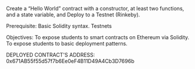 Create a “Hello World” contract with a constructor, at least two functions, and a state variable, and Deploy to a Testnet (Rinkeby).

 

Prerequisite:
Basic Solidity syntax.
Testnets
 

Objectives:
To expose students to smart contracts on Ethereum via Solidity. 
To expose students to basic deployment patterns.

DEPLOYED CONTRACT'S ADDRESS:
0x671AB55f55d57f7b6Ee0eF4B11D49A4Cb3D7696b

